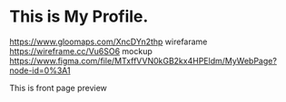 # This is My Profile.

https://www.gloomaps.com/XncDYn2thp
wirefarame https://wireframe.cc/Vu6SO6
mockup https://www.figma.com/file/MTxffVVN0kGB2kx4HPEldm/MyWebPage?node-id=0%3A1
<p>This is front page preview</p>